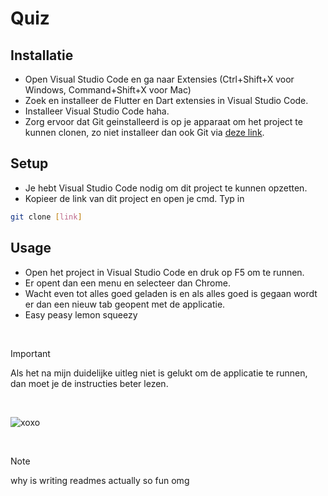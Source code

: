 # Quiz

## Installatie

- Open Visual Studio Code en ga naar Extensies (Ctrl+Shift+X voor Windows, Command+Shift+X voor Mac)
- Zoek en installeer de Flutter en Dart extensies in Visual Studio Code.
- Installeer Visual Studio Code haha.
- Zorg ervoor dat Git geinstalleerd is op je apparaat om het project te kunnen clonen, zo niet installeer dan ook Git via [deze link](https://git-scm.com/downloads).


## Setup

- Je hebt Visual Studio Code nodig om dit project te kunnen opzetten.
- Kopieer de link van dit project en open je cmd. Typ in
```bash
git clone [link]
```


## Usage

- Open het project in Visual Studio Code en druk op F5 om te runnen.
- Er opent dan een menu en selecteer dan Chrome.
- Wacht even tot alles goed geladen is en als alles goed is gegaan wordt er dan een nieuw tab geopent met de applicatie.
- Easy peasy lemon squeezy

&nbsp;&nbsp;&nbsp;&nbsp;&nbsp;&nbsp;&nbsp;&nbsp;

> [!IMPORTANT]
> Als het na mijn duidelijke uitleg niet is gelukt om de applicatie te runnen, dan moet je de instructies beter lezen.

&nbsp;&nbsp;&nbsp;&nbsp;&nbsp;&nbsp;&nbsp;

![xoxo](https://i.pinimg.com/736x/e8/52/f9/e852f9c60771df76553c674458d0b914.jpg)

&nbsp;&nbsp;&nbsp;&nbsp;&nbsp;


>[!NOTE]
> why is writing readmes actually so fun omg